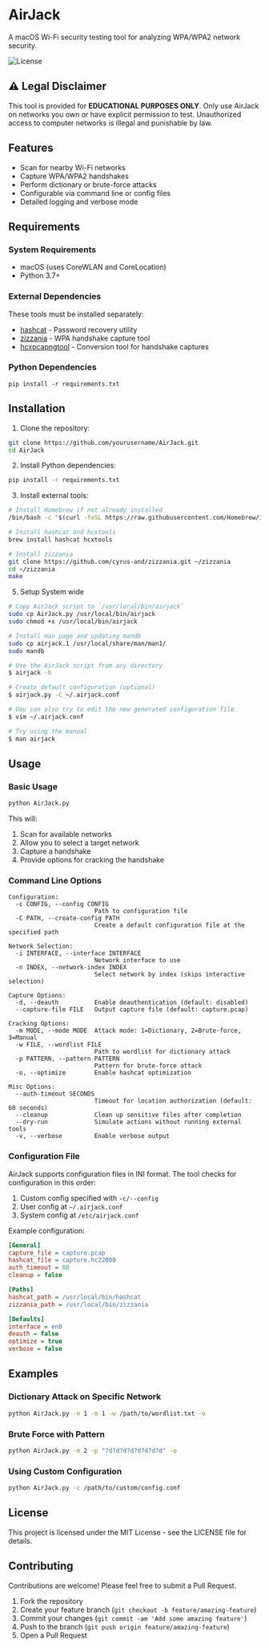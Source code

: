 # AirJack

A macOS Wi-Fi security testing tool for analyzing WPA/WPA2 network security.

![License](https://img.shields.io/badge/license-MIT-blue.svg)

## ⚠️ Legal Disclaimer

This tool is provided for **EDUCATIONAL PURPOSES ONLY**. Only use AirJack on networks you own or have explicit permission to test. Unauthorized access to computer networks is illegal and punishable by law.

## Features

- Scan for nearby Wi-Fi networks
- Capture WPA/WPA2 handshakes 
- Perform dictionary or brute-force attacks
- Configurable via command line or config files
- Detailed logging and verbose mode

## Requirements

### System Requirements
- macOS (uses CoreWLAN and CoreLocation)
- Python 3.7+

### External Dependencies
These tools must be installed separately:
- [hashcat](https://hashcat.net/hashcat/) - Password recovery utility
- [zizzania](https://github.com/cyrus-and/zizzania) - WPA handshake capture tool
- [hcxpcapngtool](https://github.com/ZerBea/hcxtools) - Conversion tool for handshake captures

### Python Dependencies
```
pip install -r requirements.txt
```

## Installation

1. Clone the repository:
```bash
git clone https://github.com/yourusername/AirJack.git
cd AirJack
```

2. Install Python dependencies:
```bash
pip install -r requirements.txt
```

3. Install external tools:
```bash
# Install Homebrew if not already installed
/bin/bash -c "$(curl -fsSL https://raw.githubusercontent.com/Homebrew/install/HEAD/install.sh)"

# Install hashcat and hcxtools
brew install hashcat hcxtools

# Install zizzania
git clone https://github.com/cyrus-and/zizzania.git ~/zizzania
cd ~/zizzania
make
```

5. Setup System wide
```bash
# Copy AirJack script to `/usr/local/bin/airjack`
sudo cp AirJack.py /usr/local/bin/airjack
sudo chmod +x /usr/local/bin/airjack

# Install man page and updating mandb
sudo cp airjack.1 /usr/local/share/man/man1/
sudo mandb

# Use the AirJack script from any directory
$ airjack -h

# Create default configuration (optional)
$ airjack.py -C ~/.airjack.conf

# Uou can also try to edit the new generated configuration file
$ vim ~/.airjack.conf

# Try using the manual
$ man airjack
```


## Usage

### Basic Usage

```bash
python AirJack.py
```

This will:
1. Scan for available networks
2. Allow you to select a target network
3. Capture a handshake
4. Provide options for cracking the handshake

### Command Line Options

```
Configuration:
  -c CONFIG, --config CONFIG
                        Path to configuration file
  -C PATH, --create-config PATH
                        Create a default configuration file at the specified path

Network Selection:
  -i INTERFACE, --interface INTERFACE
                        Network interface to use
  -n INDEX, --network-index INDEX
                        Select network by index (skips interactive selection)

Capture Options:
  -d, --deauth          Enable deauthentication (default: disabled)
  --capture-file FILE   Output capture file (default: capture.pcap)
  
Cracking Options:
  -m MODE, --mode MODE  Attack mode: 1=Dictionary, 2=Brute-force, 3=Manual
  -w FILE, --wordlist FILE
                        Path to wordlist for dictionary attack
  -p PATTERN, --pattern PATTERN
                        Pattern for brute-force attack
  -o, --optimize        Enable hashcat optimization

Misc Options:
  --auth-timeout SECONDS
                        Timeout for location authorization (default: 60 seconds)
  --cleanup             Clean up sensitive files after completion
  --dry-run             Simulate actions without running external tools
  -v, --verbose         Enable verbose output
```

### Configuration File

AirJack supports configuration files in INI format. The tool checks for configuration in this order:
1. Custom config specified with `-c/--config`
2. User config at `~/.airjack.conf`
3. System config at `/etc/airjack.conf`

Example configuration:

```ini
[General]
capture_file = capture.pcap
hashcat_file = capture.hc22000
auth_timeout = 60
cleanup = false

[Paths]
hashcat_path = /usr/local/bin/hashcat
zizzania_path = /usr/local/bin/zizzania

[Defaults]
interface = en0
deauth = false
optimize = true
verbose = false
```

## Examples

### Dictionary Attack on Specific Network

```bash
python AirJack.py -n 1 -m 1 -w /path/to/wordlist.txt -o
```

### Brute Force with Pattern

```bash
python AirJack.py -m 2 -p "?d?d?d?d?d?d?d?d" -o
```

### Using Custom Configuration

```bash
python AirJack.py -c /path/to/custom/config.conf
```

## License

This project is licensed under the MIT License - see the LICENSE file for details.

## Contributing

Contributions are welcome! Please feel free to submit a Pull Request.

1. Fork the repository
2. Create your feature branch (`git checkout -b feature/amazing-feature`)
3. Commit your changes (`git commit -am 'Add some amazing feature'`)
4. Push to the branch (`git push origin feature/amazing-feature`)
5. Open a Pull Request

